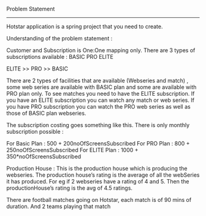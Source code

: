 Problem Statement
_________________

Hotstar application is a spring project that you need to create.

Understanding of the problem statement :

Customer and Subscription is One:One mapping only. There are 3 types of subscriptions available : BASIC PRO ELITE

ELITE >> PRO >> BASIC

There are 2 types of facilities that are available (Webseries and match) , some web series are available with BASIC plan and some are available with PRO plan only. To see matches you need to have the ELITE subscription. If you have an ELITE subscription you can watch any match or web series. If you have PRO subscription you can watch the PRO web series as well as those of BASIC plan webseries.

The subscription costing goes something like this. There is only monthly subscription possible :

For Basic Plan : 500 + 200noOfScreensSubscribed For PRO Plan : 800 + 250noOfScreensSubscribed For ELITE Plan : 1000 + 350*noOfScreensSubscribed

Production House : This is the production house which is producing the webseries. The production house’s rating is the average of all the webSeries it has produced. For eg if 2 webseries have a rating of 4 and 5. Then the productionHouse’s rating is the avg of 4.5 ratings.

There are football matches going on Hotstar, each match is of 90 mins of duration. And 2 teams playing that match


